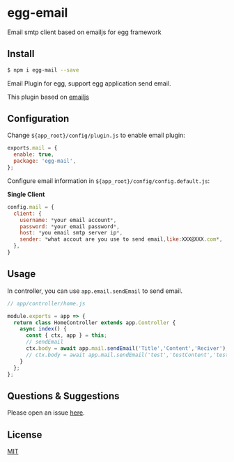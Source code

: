 # egg-email



Email smtp client based on emailjs for egg framework

## Install

```bash
$ npm i egg-mail --save
```

Email Plugin for egg, support egg application send email.

This plugin based on [emailjs](https://github.com/eleith/emailjs)

## Configuration

Change `${app_root}/config/plugin.js` to enable email plugin:

```js
exports.mail = {
  enable: true,
  package: 'egg-mail',
};
```

Configure email information in `${app_root}/config/config.default.js`:

**Single Client**

```javascript
config.mail = {
  client: {
    username: *your email account*,
    password: *your email password*,
    host: *you email smtp server ip*,
    sender: *what accout are you use to send email,like:XXX@XXX.com*,
  },
}
```

## Usage

In controller, you can use `app.email.sendEmail` to send email.

```js
// app/controller/home.js

module.exports = app => {
  return class HomeController extends app.Controller {
    async index() {
      const { ctx, app } = this;
      // sendEmail
      ctx.body = await app.mail.sendEmail('Title','Content','Reciver');
      // ctx.body = await app.mail.sendEmail('test','testContent','test@test.com');
    }
  };
};
```


## Questions & Suggestions

Please open an issue [here](https://github.com/zhouzhi3859/egg-mail/issues).

## License

[MIT](LICENSE)
